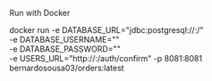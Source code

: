 Run with Docker

docker run -e DATABASE_URL="jdbc:postgresql://<ip>:<port>/<database>" \
           -e DATABASE_USERNAME="<username>" \
           -e DATABASE_PASSWORD="<password>" \
           -e USERS_URL="http://<ip>:<port>/auth/confirm"
           -p 8081:8081 \
           bernardosousa03/orders:latest